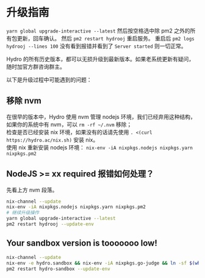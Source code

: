 # 升级指南

`yarn global upgrade-interactive --latest` 然后按空格选中除 pm2 之外的所有包更新，回车确认。
然后 `pm2 restart hydrooj` 重启服务。
重启后 `pm2 logs hydrooj --lines 100` 没有看到报错并看到了 `Server started` 则一切正常。

Hydro 的所有历史版本，都可以无损升级到最新版本。如果老系统更新有疑问，随时加官方群咨询群主。

以下是升级过程中可能遇到的问题：

## 移除 nvm

在很早的版本中，Hydro 使用 nvm 管理 nodejs 环境，我们已经弃用这种结构，如果你的系统中有 nvm，可以 `rm -rf ~/.nvm` 移除；  
检查是否已经安装 nix 环境，如果没有的话请先使用 `. <(curl https://hydro.ac/nix.sh)` 安装 nix。  
使用 nix 重新安装 nodejs 环境： `nix-env -iA nixpkgs.nodejs nixpkgs.yarn nixpkgs.pm2`

## NodeJS >= xx required 报错如何处理？

先看上方 nvm 段落。

```bash
nix-channel --update
nix-env -iA nixpkgs.nodejs nixpkgs.yarn nixpkgs.pm2
# 继续升级操作
yarn global upgrade-interactive --latest
pm2 restart hydrooj --update-env
```

## Your sandbox version is tooooooo low!

```bash
nix-channel --update
nix-env -e hydro.sandbox && nix-env -iA nixpkgs.go-judge && ln -sf $(which go-judge) /usr/bin/hydro-sandbox
pm2 restart hydro-sandbox --update-env
```
